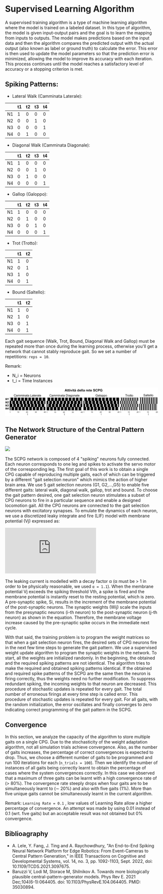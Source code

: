 Supervised Learning Algorithm
==========================================

A supervised training algorithm is a type of machine learning algorithm where the model is trained on a labeled dataset. In this type of algorithm, the model is given input-output pairs and the goal is to learn the mapping from inputs to outputs. The model makes predictions based on the input data and then the algorithm compares the predicted output with the actual output (also known as label or ground truth) to calculate the error. This error is then used to update the model parameters so that the prediction error is minimized, allowing the model to improve its accuracy with each iteration. This process continues until the model reaches a satisfactory level of accuracy or a stopping criterion is met.

Spiking Patterns:
--------------------------------

* Lateral Walk (Camminata Laterale): 

|    |t1 |t2 |t3 |t4 |
|----|---|---|---|---|
| N1 | 1 | 0 | 0 | 0 |
| N2 | 0 | 0 | 1 | 0 |
| N3 | 0 | 0 | 0 | 1 |
| N4 | 0 | 1 | 0 | 0 |

* Diagonal Walk (Camminata Diagonale):

|    |t1 |t2 |t3 |t4 |
|----|---|---|---|---|
| N1 | 1 | 0 | 0 | 0 |
| N2 | 0 | 0 | 1 | 0 |
| N3 | 0 | 1 | 0 | 0 |
| N4 | 0 | 0 | 0 | 1 |
   
* Gallop (Galoppo): 

|    |t1 |t2 |t3 |t4 |
|----|---|---|---|---|
| N1 | 1 | 0 | 0 | 0 |
| N2 | 0 | 1 | 0 | 0 |
| N3 | 0 | 0 | 1 | 0 |
| N4 | 0 | 0 | 0 | 1 |   
   
* Trot (Trotto):

|    |t1 |t2 |
|----|---|---|
| N1 | 1 | 0 | 
| N2 | 0 | 1 | 
| N3 | 1 | 0 |
| N4 | 0 | 1 | 

* Bound (Saltello):

|    |t1 |t2 |
|----|---|---|
| N1 | 1 | 0 | 
| N2 | 1 | 0 | 
| N3 | 0 | 1 |
| N4 | 0 | 1 | 

Each gait sequence (Walk, Trot, Bound, Diagonal Walk and Gallop) must be repeated more than once during the learning process, otherwise you'll get a network that cannot stably reproduce gait. So we set a number of repetitions: ```reps = 10```.

Remark: 

* N_i = Neurons
* t_i = Time Instances

![](images/Gaits.png)

 The Network Structure of the Central Pattern Generator
 -----------------------------------
 
![](images/DCPG.png)
 
The SCPG network is composed of 4 "spiking" neurons fully connected. Each neuron corresponds to one leg and spikes to activate the servo motor of the corresponding leg. The first goal of this work is to obtain a single CPG capable of reproducing multiple gaits, each of which can be triggered by a different "gait selection neuron" which mimics the action of higher brain area. We use 5 gait selection neurons (G1, G2,...,G5) to enable five different gaits: lateral walk, diagonal walk, gallop, trot and bound. To choose the gait pattern desired, one gait selection neuron stimulates a subset of CPG neurons to fire in a particular sequence and enable a designed locomotion gait. All the CPG neurons are connected to the gait selection neurons with excitatory synapses. To emulate the dynamics of each neuron, we use a discretized leaky integrate and fire (LIF) model with membrane potential (Vj) expressed as:

![](https://latex.codecogs.com/png.latex?%5Cbg_white%20Vj%5Bt&plus;1%5D%20%3D%20%5Cfrac%7BVj%5Bt%5D%7D%7B%5Calpha%7D%20&plus;%20%5Csum_%7Bi%7DW_i_jS_i%5Bt%5D) 

The leaking current is modelled with a decay factor α (α must be > 1 in order to be physically reasonable, we used ```α = 1.1```). When the membrane potential Vj exceeds the spiking threshold Vth, a spike is fired and the membrane potential is instantly reset to the resting potential, which is zero. A pre-synaptic spike, Si,  results in the increment of the membrane potential of the post-synaptic neurons. The synaptic weights (Wij) scale the inputs from the presynaptic neurons (i-th neuron) to the post-synaptic neuron (j-th neuron) as shown in the equation. Therefore, the membrane voltage increase caused by the pre-synaptic spike occurs in the immediate next cycle. 

With that said, the training problem is to program the weight matrices so that when a gait selection neuron fires, the desired sets of CPG neurons fire in the next few time steps to generate the gait pattern. We use a supervised weight update algorithm to program the synaptic weights in the network. To start, all the weights are initialized randomly. In the beginning, the obtained and the required spiking patterns are not identical. The algorithm tries to make the required and
obtained spiking patterns identical. If the obtained and required spike patterns of the SCPG are the same then the neuron is firing correctly, thus the weights need no further modification. To suppress redundant spiking, the incoming weights to that neuron are decreased. This procedure of stochastic updates is
repeated for every gait. The total number of erroneous firings at every time step is called error. This procedure of stochastic updates is repeated for every gait.
For all gaits, with the random initialization, the error oscillates and finally converges to zero indicating correct programming of the gait pattern in the SCPG. 

Convergence
-------------------

In this section, we analyze the capacity of the algorithm to store multiple gaits on a single CPG. Due to the stochasticity of the weight adaptation algorithm, not all simulation trials achieve convergence. Also, as the number of gaits increases, the percentage of correct convergences is expected to drop. Thus, we choose a different number of gaits to be programmed and run 100 iterations for each (```n_trials = 100```). Then we identify the number of instances of all gaits being correctly learnt to obtain the percentage of cases where the system convergences correctly. In this case we observed that a maximum of three gaits can be learnt with a high convergence
rate of (> 80%). The convergence rate steeply drops when four gaits are to be simultaneously learnt to (∼ 20%) and also with five gaits (1%). More than five unique gaits cannot be simultaneously learnt in the current algorithm.

Remark: ```Learning Rate = 0.1``` , low values of Learning Rate allow a higher percentage of convergence. An attempt was made by using 0.01 instead of 0.1 (wrt. five gaits) but an acceptable result was not obtained but 0% convergence.

Biblioagraphy
-----------------

* A. Lele, Y. Fang, J. Ting and A. Raychowdhury, "An End-to-End Spiking Neural Network Platform for Edge Robotics: From Event-Cameras to Central Pattern Generation," in IEEE Transactions on Cognitive and Developmental Systems, vol. 14, no. 3, pp. 1092-1103, Sept. 2022, doi: 10.1109/TCDS.2021.3097675.
* Baruzzi V, Lodi M, Storace M, Shilnikov A. Towards more biologically plausible central-pattern-generator models. Phys Rev E. 2021 Dec;104(6-1):064405. doi: 10.1103/PhysRevE.104.064405. PMID: 35030894.
